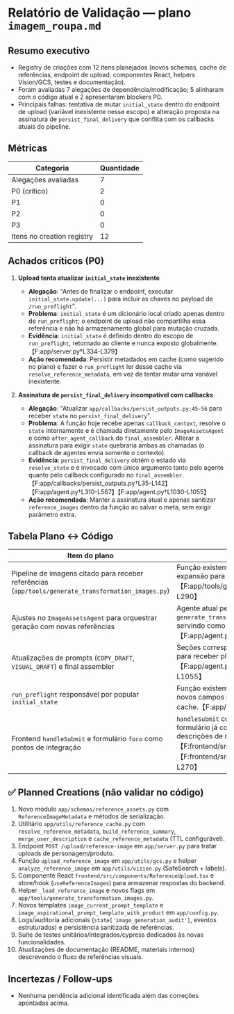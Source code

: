 # Relatório de Validação — plano `imagem_roupa.md`

## Resumo executivo
- Registry de criações com 12 itens planejados (novos schemas, cache de referências, endpoint de upload, componentes React, helpers Vision/GCS, testes e documentação).
- Foram avaliadas 7 alegações de dependência/modificação; 5 alinharam com o código atual e 2 apresentaram blockers P0.
- Principais falhas: tentativa de mutar `initial_state` dentro do endpoint de upload (variável inexistente nesse escopo) e alteração proposta na assinatura de `persist_final_delivery` que conflita com os callbacks atuais do pipeline.

## Métricas
| Categoria                  | Quantidade |
| -------------------------- | ---------- |
| Alegações avaliadas        | 7          |
| P0 (crítico)               | 2          |
| P1                         | 0          |
| P2                         | 0          |
| P3                         | 0          |
| Itens no creation registry | 12         |

## Achados críticos (P0)
1. **Upload tenta atualizar `initial_state` inexistente**  
   - **Alegação**: "Antes de finalizar o endpoint, executar `initial_state.update(...)` para incluir as chaves no payload de `/run_preflight`".  
   - **Problema**: `initial_state` é um dicionário local criado apenas dentro de `run_preflight`; o endpoint de upload não compartilha essa referência e não há armazenamento global para mutação cruzada.  
   - **Evidência**: `initial_state` é definido dentro do escopo de `run_preflight`, retornado ao cliente e nunca exposto globalmente.【F:app/server.py†L334-L379】  
   - **Ação recomendada**: Persistir metadados em cache (como sugerido no plano) e fazer o `run_preflight` ler desse cache via `resolve_reference_metadata`, em vez de tentar mutar uma variável inexistente.

2. **Assinatura de `persist_final_delivery` incompatível com callbacks**  
   - **Alegação**: "Atualizar `app/callbacks/persist_outputs.py:45-56` para receber `state` no `persist_final_delivery`".  
   - **Problema**: A função hoje recebe apenas `callback_context`, resolve o `state` internamente e é chamada diretamente pelo `ImageAssetsAgent` e como `after_agent_callback` do `final_assembler`. Alterar a assinatura para exigir `state` quebraria ambas as chamadas (o callback de agentes envia somente o contexto).  
   - **Evidência**: `persist_final_delivery` obtém o estado via `resolve_state` e é invocado com único argumento tanto pelo agente quanto pelo callback configurado no `final_assembler`.【F:app/callbacks/persist_outputs.py†L35-L142】【F:app/agent.py†L310-L567】【F:app/agent.py†L1030-L1055】  
   - **Ação recomendada**: Manter a assinatura atual e apenas sanitizar `reference_images` dentro da função ao salvar o meta, sem exigir parâmetro extra.

## Tabela Plano ↔ Código
| Item do plano                                                                                       | Evidência no repositório                                                                                                                                                                                                               |
| --------------------------------------------------------------------------------------------------- | -------------------------------------------------------------------------------------------------------------------------------------------------------------------------------------------------------------------------------------- |
| Pipeline de imagens citado para receber referências (`app/tools/generate_transformation_images.py`) | Função existente que gera as três etapas, permitindo expansão para novos parâmetros.【F:app/tools/generate_transformation_images.py†L209-L290】                                                                                        |
| Ajustes no `ImageAssetsAgent` para orquestrar geração com novas referências                         | Agente atual percorre variações, chama `generate_transformation_images` e persiste resultado, servindo como ponto de integração.【F:app/agent.py†L310-L583】                                                                           |
| Atualizações de prompts (`COPY_DRAFT`, `VISUAL_DRAFT`) e final assembler                            | Seções correspondentes já definidas no arquivo, prontas para receber placeholders adicionais.【F:app/agent.py†L860-L929】【F:app/agent.py†L1030-L1055】                                                                                |
| `run_preflight` responsável por popular `initial_state`                                             | Função existente monta o dicionário retornado, onde novos campos podem ser acrescentados com base no cache.【F:app/server.py†L334-L379】                                                                                               |
| Frontend `handleSubmit` e formulário `foco` como pontos de integração                               | `handleSubmit` controla o payload enviado ao backend e o formulário já coleta o campo `foco`, possibilitando anexar descrições de referência.【F:frontend/src/App.tsx†L423-L498】【F:frontend/src/components/InputForm.tsx†L250-L270】 |

## ✅ Planned Creations (não validar no código)
1. Novo módulo `app/schemas/reference_assets.py` com `ReferenceImageMetadata` e métodos de serialização.
2. Utilitário `app/utils/reference_cache.py` com `resolve_reference_metadata`, `build_reference_summary`, `merge_user_description` e `cache_reference_metadata` (TTL configurável).
3. Endpoint `POST /upload/reference-image` em `app/server.py` para tratar uploads de personagem/produto.
4. Função `upload_reference_image` em `app/utils/gcs.py` e helper `analyze_reference_image` em `app/utils/vision.py` (SafeSearch + labels).
5. Componente React `frontend/src/components/ReferenceUpload.tsx` e store/hook (`useReferenceImages`) para armazenar respostas do backend.
6. Helper `_load_reference_image` e novos flags em `app/tools/generate_transformation_images.py`.
7. Novos templates `image_current_prompt_template` e `image_aspirational_prompt_template_with_product` em `app/config.py`.
8. Logs/auditoria adicionais (`state['image_generation_audit']`, eventos estruturados) e persistência sanitizada de referências.
9. Suíte de testes unitários/integrados/cypress dedicados às novas funcionalidades.
10. Atualizações de documentação (README, materiais internos) descrevendo o fluxo de referências visuais.

## Incertezas / Follow-ups
- Nenhuma pendência adicional identificada além das correções apontadas acima.